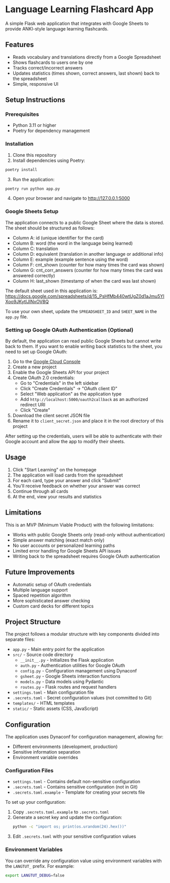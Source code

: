 # Language Learning Flashcard App

A simple Flask web application that integrates with Google Sheets to provide ANKI-style language learning flashcards.

## Features

- Reads vocabulary and translations directly from a Google Spreadsheet
- Shows flashcards to users one by one
- Tracks correct/incorrect answers
- Updates statistics (times shown, correct answers, last shown) back to the spreadsheet
- Simple, responsive UI

## Setup Instructions

### Prerequisites

- Python 3.11 or higher
- Poetry for dependency management

### Installation

1. Clone this repository
2. Install dependencies using Poetry:

```bash
poetry install
```

3. Run the application:

```bash
poetry run python app.py
```

4. Open your browser and navigate to http://127.0.0.1:5000

### Google Sheets Setup

The application connects to a public Google Sheet where the data is stored. The sheet should be structured as follows:

- Column A: id (unique identifier for the card)
- Column B: word (the word in the language being learned)
- Column C: translation
- Column D: equivalent (translation in another language or additional info)
- Column E: example (example sentence using the word)
- Column F: cnt_shown (counter for how many times the card was shown)
- Column G: cnt_corr_answers (counter for how many times the card was answered correctly)
- Column H: last_shown (timestamp of when the card was last shown)

The default sheet used in this application is:
https://docs.google.com/spreadsheets/d/15_PsHfMb440wtUgZ0d1aJmu5YIXoo9JKytlJINxOV8Q

To use your own sheet, update the `SPREADSHEET_ID` and `SHEET_NAME` in the `app.py` file.

### Setting up Google OAuth Authentication (Optional)

By default, the application can read public Google Sheets but cannot write back to them. If you want to enable writing back statistics to the sheet, you need to set up Google OAuth:

1. Go to the [Google Cloud Console](https://console.cloud.google.com/)
2. Create a new project
3. Enable the Google Sheets API for your project
4. Create OAuth 2.0 credentials:
   - Go to "Credentials" in the left sidebar
   - Click "Create Credentials" → "OAuth client ID"
   - Select "Web application" as the application type
   - Add `http://localhost:5000/oauth2callback` as an authorized redirect URI
   - Click "Create"
5. Download the client secret JSON file
6. Rename it to `client_secret.json` and place it in the root directory of this project

After setting up the credentials, users will be able to authenticate with their Google account and allow the app to modify their sheets.

## Usage

1. Click "Start Learning" on the homepage
2. The application will load cards from the spreadsheet
3. For each card, type your answer and click "Submit"
4. You'll receive feedback on whether your answer was correct
5. Continue through all cards
6. At the end, view your results and statistics

## Limitations

This is an MVP (Minimum Viable Product) with the following limitations:

- Works with public Google Sheets only (read-only without authentication)
- Simple answer matching (exact match only)
- No user accounts or personalized learning paths
- Limited error handling for Google Sheets API issues
- Writing back to the spreadsheet requires Google OAuth authentication

## Future Improvements

- Automatic setup of OAuth credentials
- Multiple language support
- Spaced repetition algorithm
- More sophisticated answer checking
- Custom card decks for different topics

## Project Structure

The project follows a modular structure with key components divided into separate files:

- `app.py` - Main entry point for the application
- `src/` - Source code directory
  - `__init__.py` - Initializes the Flask application
  - `auth.py` - Authentication utilities for Google OAuth
  - `config.py` - Configuration management using Dynaconf
  - `gsheet.py` - Google Sheets interaction functions
  - `models.py` - Data models using Pydantic
  - `routes.py` - Flask routes and request handlers
- `settings.toml` - Main configuration file
- `.secrets.toml` - Secret configuration values (not committed to Git)
- `templates/` - HTML templates
- `static/` - Static assets (CSS, JavaScript)

## Configuration

The application uses Dynaconf for configuration management, allowing for:

- Different environments (development, production)
- Sensitive information separation
- Environment variable overrides

### Configuration Files

- `settings.toml` - Contains default non-sensitive configuration 
- `.secrets.toml` - Contains sensitive configuration (not in Git)
- `.secrets.toml.example` - Template for creating your secrets file

To set up your configuration:

1. Copy `.secrets.toml.example` to `.secrets.toml`
2. Generate a secret key and update the configuration:
   ```bash
   python -c "import os; print(os.urandom(24).hex())"
   ```
3. Edit `.secrets.toml` with your sensitive configuration values

### Environment Variables

You can override any configuration value using environment variables with the `LANGTUT_` prefix. For example:

```bash
export LANGTUT_DEBUG=false
``` 